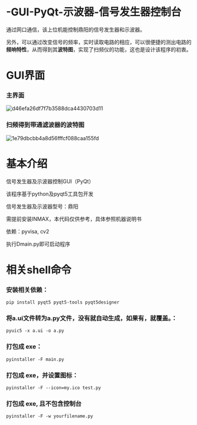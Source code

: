 # -GUI-PyQt-示波器-信号发生器控制台

通过网口通信，该上位机能控制鼎阳的信号发生器和示波器。

另外，可以通过改变信号的频率，实时读取电路的相应，可以很便捷的测出电路的**频响特性**，从而得到其**波特图**，实现了扫频仪的功能，这也是设计该程序的初衷。

# GUI界面
### 主界面
![d46efa26df7f7b3588dca4430703d11](https://github.com/L-Rocket/-GUI-PyQt-/assets/93325265/bfe5949d-8481-4ffa-9d5b-28bfd6f73c7f)
### 扫频得到带通滤波器的波特图
![1e79dbcbb4a8d56fffcf088caa155fd](https://github.com/L-Rocket/-GUI-PyQt-/assets/93325265/fe62c70e-0920-4c44-b243-145c3ce8a9b5)

# 基本介绍



信号发生器及示波器控制GUI（PyQt）

该程序基于python及pyqt5工具包开发

信号发生器及示波器型号：鼎阳

需提前安装INMAX，本代码仅供参考，具体参照机器说明书

依赖：pyvisa, cv2

执行Dmain.py即可启动程序


# 相关shell命令


### 安装相关依赖：
```shell
pip install pyqt5 pyqt5-tools pyqt5designer 
```


### 将a.ui文件转为a.py文件，没有就自动生成，如果有，就覆盖。：
```shell
pyuic5 -x a.ui -o a.py          
```


### 打包成 exe：
```shell
​pyinstaller -F main.py    
```

### 打包成 exe，并设置图标：
```shell
pyinstaller -F --icon=my.ico test.py   
```

### 打包成 exe, 且不包含控制台
```shell
pyinstaller -F -w yourfilename.py 
```






